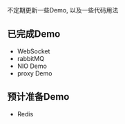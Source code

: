 

不定期更新一些Demo, 以及一些代码用法





## 已完成Demo

- WebSocket
- rabbitMQ
- NIO Demo
- proxy Demo

## 预计准备Demo
- Redis
